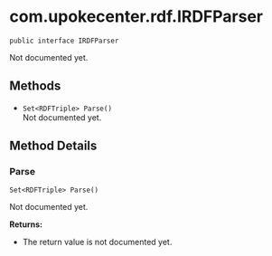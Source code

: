 # com.upokecenter.rdf.IRDFParser

    public interface IRDFParser

Not documented yet.

## Methods

* `Set<RDFTriple> Parse()`<br>
 Not documented yet.

## Method Details

### Parse
    Set<RDFTriple> Parse()
Not documented yet.

**Returns:**

* The return value is not documented yet.
